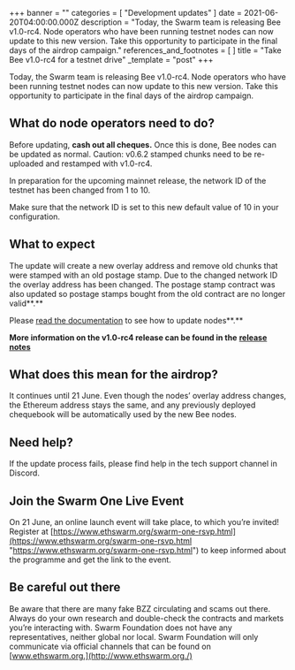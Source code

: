 +++
banner = ""
categories = [ "Development updates" ]
date = 2021-06-20T04:00:00.000Z
description = "Today, the Swarm team is releasing Bee v1.0-rc4. Node operators who have been running testnet nodes can now update to this new version. Take this opportunity to participate in the final days of the airdrop campaign."
references_and_footnotes = [ ]
title = "Take Bee v1.0-rc4 for a testnet drive"
_template = "post"
+++


Today, the Swarm team is releasing Bee v1.0-rc4. Node operators who have been running testnet nodes can now update to this new version. Take this opportunity to participate in the final days of the airdrop campaign.

## What do node operators need to do?

Before updating, **cash out all cheques.** Once this is done, Bee nodes can be updated as normal. Caution: v0.6.2 stamped chunks need to be re-uploaded and restamped with v1.0-rc4.

In preparation for the upcoming mainnet release, the network ID of the testnet has been changed from 1 to 10.

Make sure that the network ID is set to this new default value of 10 in your configuration.

## What to expect

The update will create a new overlay address and remove old chunks that were stamped with an old postage stamp. Due to the changed network ID the overlay address has been changed. The postage stamp contract was also updated so postage stamps bought from the old contract are no longer valid**.**

Please [read the documentation](https://docs.ethswarm.org/docs/working-with-bee/upgrading-bee) to see how to update nodes**.**

**More information on the v1.0-rc4 release can be found in the** [**release notes**](https://github.com/ethersphere/bee/releases/tag/v1.0.0-rc4)

## What does this mean for the airdrop?

It continues until 21 June. Even though the nodes’ overlay address changes, the Ethereum address stays the same, and any previously deployed chequebook will be automatically used by the new Bee nodes.

## Need help?

If the update process fails, please find help in the tech support channel in Discord.

## Join the Swarm One Live Event

On 21 June, an online launch event will take place, to which you’re invited! Register at [https://www.ethswarm.org/swarm-one-rsvp.html](https://www.ethswarm.org/swarm-one-rsvp.html "https://www.ethswarm.org/swarm-one-rsvp.html") to keep informed about the programme and get the link to the event.

## Be careful out there

Be aware that there are many fake BZZ circulating and scams out there. Always do your own research and double-check the contracts and markets you’re interacting with. Swarm Foundation does not have any representatives, neither global nor local. Swarm Foundation will only communicate via official channels that can be found on [www.ethswarm.org.](http://www.ethswarm.org./)
